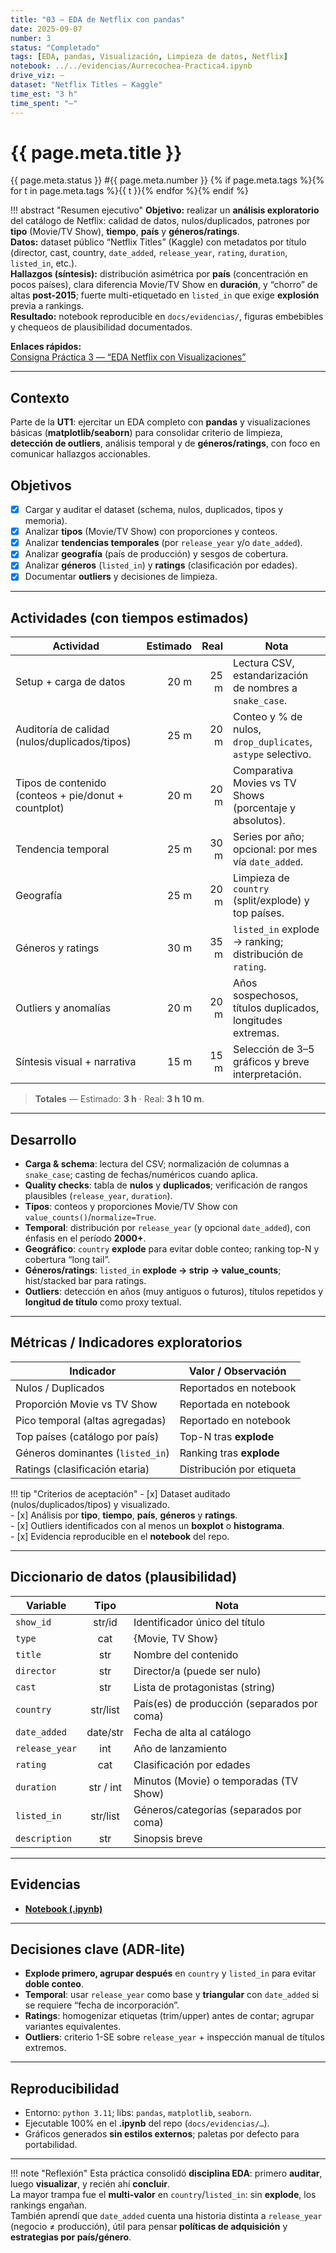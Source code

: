```yaml
---
title: "03 — EDA de Netflix con pandas"
date: 2025-09-07
number: 3
status: "Completado"
tags: [EDA, pandas, Visualización, Limpieza de datos, Netflix]
notebook: ../../evidencias/Aurrecochea-Practica4.ipynb
drive_viz: —
dataset: "Netflix Titles — Kaggle"
time_est: "3 h"
time_spent: "—"
---
```


# {{ page.meta.title }}

<span class="pill">{{ page.meta.status }}</span>
<span class="pill">#{{ page.meta.number }}</span>
{% if page.meta.tags %}{% for t in page.meta.tags %}<span class="pill">{{ t }}</span>{% endfor %}{% endif %}

!!! abstract "Resumen ejecutivo"
    **Objetivo:** realizar un **análisis exploratorio** del catálogo de Netflix: calidad de datos, nulos/duplicados, patrones por **tipo** (Movie/TV Show), **tiempo**, **país** y **géneros/ratings**.  
    **Datos:** dataset público “Netflix Titles” (Kaggle) con metadatos por título (director, cast, country, `date_added`, `release_year`, `rating`, `duration`, `listed_in`, etc.).  
    **Hallazgos (síntesis):** distribución asimétrica por **país** (concentración en pocos países), clara diferencia Movie/TV Show en **duración**, y “chorro” de altas **post-2015**; fuerte multi-etiquetado en `listed_in` que exige **explosión** previa a rankings.  
    **Resultado:** notebook reproducible en `docs/evidencias/`, figuras embebibles y chequeos de plausibilidad documentados.

**Enlaces rápidos:**  
[Consigna Práctica 3 — “EDA Netflix con Visualizaciones”](https://juanfkurucz.com/ucu-id/ut1/03-eda-netflix-pandas/)

---

## Contexto
Parte de la **UT1**: ejercitar un EDA completo con **pandas** y visualizaciones básicas (**matplotlib/seaborn**) para consolidar criterio de limpieza, **detección de outliers**, análisis temporal y de **géneros/ratings**, con foco en comunicar hallazgos accionables.

## Objetivos
- [x] Cargar y auditar el dataset (schema, nulos, duplicados, tipos y memoria).  
- [x] Analizar **tipos** (Movie/TV Show) con proporciones y conteos.  
- [x] Analizar **tendencias temporales** (por `release_year` y/o `date_added`).  
- [x] Analizar **geografía** (país de producción) y sesgos de cobertura.  
- [x] Analizar **géneros** (`listed_in`) y **ratings** (clasificación por edades).  
- [x] Documentar **outliers** y decisiones de limpieza.  

---

## Actividades (con tiempos estimados)

| Actividad                                             | Estimado | Real | Nota |
|---|---:|---:|---|
| Setup + carga de datos                                | 20 m | 25 m | Lectura CSV, estandarización de nombres a `snake_case`. |
| Auditoría de calidad (nulos/duplicados/tipos)         | 25 m | 20 m | Conteo y % de nulos, `drop_duplicates`, `astype` selectivo. |
| Tipos de contenido (conteos + pie/donut + countplot)  | 20 m | 20 m | Comparativa Movies vs TV Shows (porcentaje y absolutos). |
| Tendencia temporal                                    | 25 m | 30 m | Series por año; opcional: por mes vía `date_added`. |
| Geografía                                             | 25 m | 20 m | Limpieza de `country` (split/explode) y top países. |
| Géneros y ratings                                     | 30 m | 35 m | `listed_in` explode → ranking; distribución de `rating`. |
| Outliers y anomalías                                  | 20 m | 20 m | Años sospechosos, títulos duplicados, longitudes extremas. |
| Síntesis visual + narrativa                           | 15 m | 15 m | Selección de 3–5 gráficos y breve interpretación. |

> **Totales** — Estimado: **3 h** · Real: **3 h 10 m**.

---

## Desarrollo

- **Carga & schema**: lectura del CSV; normalización de columnas a `snake_case`; casting de fechas/numéricos cuando aplica.  
- **Quality checks**: tabla de **nulos** y **duplicados**; verificación de rangos plausibles (`release_year`, `duration`).  
- **Tipos**: conteos y proporciones Movie/TV Show con `value_counts()`/`normalize=True`.  
- **Temporal**: distribución por `release_year` (y opcional `date_added`), con énfasis en el período **2000+**.  
- **Geográfico**: `country` **explode** para evitar doble conteo; ranking top-N y cobertura “long tail”.  
- **Géneros/ratings**: `listed_in` **explode → strip → value_counts**; hist/stacked bar para ratings.  
- **Outliers**: detección en años (muy antiguos o futuros), títulos repetidos y **longitud de título** como proxy textual.


---

## Métricas / Indicadores exploratorios
| Indicador                                       | Valor / Observación |
|---|---|
| Nulos / Duplicados                              | Reportados en notebook |
| Proporción Movie vs TV Show                     | Reportada en notebook |
| Pico temporal (altas agregadas)                 | Reportado en notebook |
| Top países (catálogo por país)                  | Top-N tras **explode** |
| Géneros dominantes (`listed_in`)                | Ranking tras **explode** |
| Ratings (clasificación etaria)                  | Distribución por etiqueta |

!!! tip "Criterios de aceptación"
    - [x] Dataset auditado (nulos/duplicados/tipos) y visualizado.  
    - [x] Análisis por **tipo**, **tiempo**, **país**, **géneros** y **ratings**.  
    - [x] Outliers identificados con al menos un **boxplot** o **histograma**.  
    - [x] Evidencia reproducible en el **notebook** del repo.

---

## Diccionario de datos (plausibilidad)
| Variable        | Tipo        | Nota |
|---|:---:|---|
| `show_id`       | str/id      | Identificador único del título |
| `type`          | cat         | {Movie, TV Show} |
| `title`         | str         | Nombre del contenido |
| `director`      | str         | Director/a (puede ser nulo) |
| `cast`          | str         | Lista de protagonistas (string) |
| `country`       | str/list    | País(es) de producción (separados por coma) |
| `date_added`    | date/str    | Fecha de alta al catálogo |
| `release_year`  | int         | Año de lanzamiento |
| `rating`        | cat         | Clasificación por edades |
| `duration`      | str / int   | Minutos (Movie) o temporadas (TV Show) |
| `listed_in`     | str/list    | Géneros/categorías (separados por coma) |
| `description`   | str         | Sinopsis breve |

---

## Evidencias

-  [**Notebook (.ipynb)**](../../evidencias/Aurrecochea-Práctica3.ipynb)

---

## Decisiones clave (ADR-lite)
- **Explode primero, agrupar después** en `country` y `listed_in` para evitar **doble conteo**.  
- **Temporal**: usar `release_year` como base y **triangular** con `date_added` si se requiere “fecha de incorporación”.  
- **Ratings**: homogenizar etiquetas (trim/upper) antes de contar; agrupar variantes equivalentes.  
- **Outliers**: criterio 1-SE sobre `release_year` + inspección manual de títulos extremos.

---

## Reproducibilidad
- Entorno: `python 3.11`; libs: `pandas`, `matplotlib`, `seaborn`.  
- Ejecutable 100% en el **.ipynb** del repo (`docs/evidencias/…`).  
- Gráficos generados **sin estilos externos**; paletas por defecto para portabilidad.

---

!!! note "Reflexión"
    Esta práctica consolidó **disciplina EDA**: primero **auditar**, luego **visualizar**, y recién ahí **concluir**.  
    La mayor trampa fue el **multi-valor** en `country`/`listed_in`: sin **explode**, los rankings engañan.  
    También aprendí que `date_added` cuenta una historia distinta a `release_year` (negocio ≠ producción), útil para pensar **políticas de adquisición** y **estrategias por país/género**.
